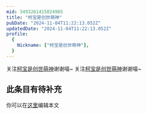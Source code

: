 ```yaml
---
mid: 3493261415024985
title: "柯宝是创世萌神"
pubDate: "2024-11-04T11:22:13.052Z"
updatedDate: "2024-11-04T11:22:13.052Z"
profile:
  {
    Nickname: ["柯宝是创世萌神"],
  }
---
```


关注[柯宝是创世萌神](https://space.bilibili.com/3493261415024985)谢谢喵~ 关注[柯宝是创世萌神](https://space.bilibili.com/3493261415024985)谢谢喵~

## 此条目有待补充
你可以在[这里](https://github.com/Yuhanawa/VTuber.ICU-Content/edit/master/v/柯宝是创世萌神/index.md)编辑本文
